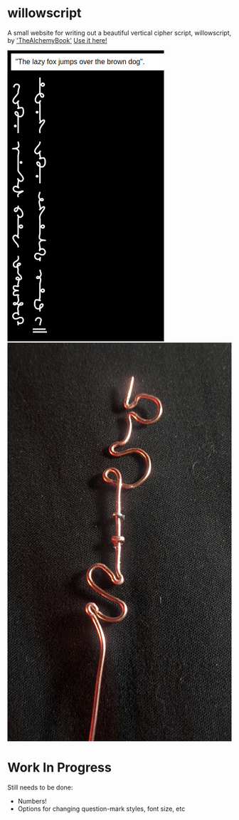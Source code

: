 # willowscript
A small website for writing out a beautiful vertical cipher script, willowscript, by ['TheAlchemyBook'](www.tiktok.com/@thealchemybook)
[Use it here!](https://necarlson97.github.io/willowscript/)

![screenshot](lazy-dog.png)
![wire](wire.jpg)

# Work In Progress
Still needs to be done:
* Numbers!
* Options for changing question-mark styles, font size, etc
